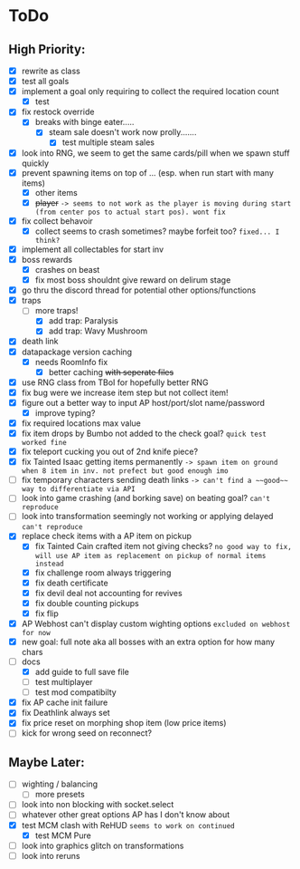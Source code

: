 # ToDo 
## High Priority:
- [x] rewrite as class
- [x] test all goals
- [x] implement a goal only requiring to collect the required location count
  - [x] test
- [x] fix restock override
  - [x] breaks with binge eater.....
    - [x] steam sale doesn't work now prolly.......
      - [x] test multiple steam sales
- [x] look into RNG, we seem to get the same cards/pill when we spawn stuff quickly
- [x] prevent spawning items on top of ... (esp. when run start with many items)
  - [x] other items
  - [x] ~~player~~ `-> seems to not work as the player is moving during start (from center pos to actual start pos). wont fix`
- [x] fix collect behavoir
  - [x] collect seems to crash sometimes? maybe forfeit too? `fixed... I think?`
- [x] implement all collectables for start inv
- [x] boss rewards
  - [x] crashes on beast
  - [x] fix most boss shouldnt give reward on delirum stage
- [x] go thru the discord thread for potential other options/functions
- [x] traps
  - [ ] more traps!
    - [x] add trap: Paralysis 
    - [x] add trap: Wavy Mushroom
- [x] death link
- [x] datapackage version caching
  - [x] needs RoomInfo fix
    - [x] better caching ~~with seperate files~~
- [x] use RNG class from TBoI for hopefully better RNG
- [x] fix bug were we increase item step but not collect item!
- [x] figure out a better way to input AP host/port/slot name/password
  - [x] improve typing?
- [x] fix required locations max value
- [x] fix item drops by Bumbo not added to the check goal? `quick test worked fine`
- [x] fix teleport cucking you out of 2nd knife piece?
- [x] fix Tainted Isaac getting items permanently `-> spawn item on ground when 8 item in inv. not prefect but good enough imo`
- [ ] fix temporary characters sending death links `-> can't find a ~~good~~ way to differentiate via API`
- [ ] look into game crashing (and borking save) on beating goal? `can't reproduce`
- [ ] look into transformation seemingly not working or applying delayed `can't reproduce`
- [x] replace check items with a AP item on pickup
  - [x] fix Tainted Cain crafted item not giving checks? `no good way to fix, will use AP item as replacement on pickup of normal items instead`
  - [x] fix challenge room always triggering
  - [x] fix death certificate
  - [x] fix devil deal not accounting for revives
  - [x] fix double counting pickups
  - [x] fix flip
- [x] AP Webhost can't display custom wighting options `excluded on webhost for now`
- [x] new goal: full note aka all bosses with an extra option for how many chars
- [ ] docs
  - [x] add guide to full save file
  - [ ] test multiplayer
  - [ ] test mod compatibilty
- [x] fix AP cache init failure
- [x] fix Deathlink always set
- [x] fix price reset on morphing shop item (low price items)
- [ ] kick for wrong seed on reconnect?

## Maybe Later:
- [ ] wighting / balancing
  - [ ] more presets
- [ ] look into non blocking with socket.select
- [ ] whatever other great options AP has I don't know about
- [x] test MCM clash with ReHUD `seems to work on continued`
  - [x] test MCM Pure
- [ ] look into graphics glitch on transformations
- [ ] look into reruns
